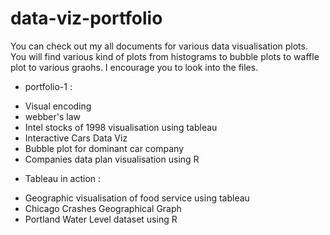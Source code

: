 # data-viz-portfolio
You can check out my all documents for various data visualisation plots. You will find various kind of plots from histograms to bubble plots to waffle plot to various graohs. I encourage you to look into the files.


* portfolio-1 :
- Visual encoding
- webber's law
- Intel stocks of 1998 visualisation using tableau 
- Interactive Cars Data Viz
- Bubble plot for dominant car company
- Companies data plan visualisation using R


* Tableau in action :
- Geographic visualisation of food service using tableau
- Chicago Crashes Geographical Graph
- Portland Water Level dataset using R

